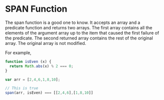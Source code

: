 # SPAN Function
The span function is a good one to know. It accepts an array and a predicate function and returns two arrays. The first array contains all the elements of the argument array up to the item that caused the first failure of the predicate. The second returned array contains the rest of the original array. The original array is not modified.

For example,

```javascript
function isEven (x) {
  return Math.abs(x) % 2 === 0;
}

var arr = [2,4,6,1,8,10];

// This is true
span(arr, isEven) === [[2,4,6],[1,8,10]]
```
